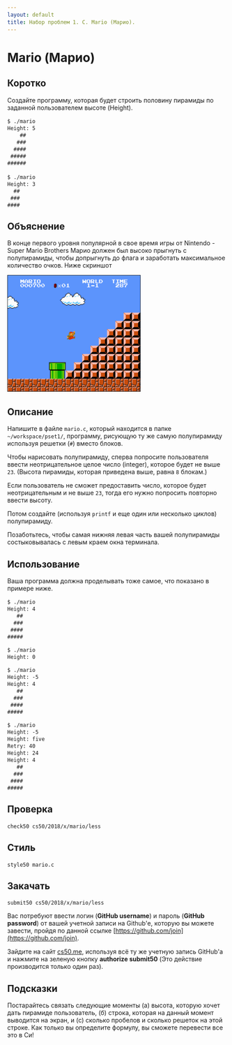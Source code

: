 ```yaml
---
layout: default
title: Набор проблем 1. C. Mario (Марио).
---
```

# Mario (Марио)

## Коротко

Создайте программу, которая будет строить половину пирамиды по заданной пользователем высоте (Height).
```
$ ./mario
Height: 5
    ##
   ###
  ####
 #####
######

$ ./mario
Height: 3
  ##
 ###
####
```
## Объяснение

В конце первого уровня популярной в свое время игры от Nintendo - Super Mario Brothers Марио должен был высоко прыгнуть с полупирамиды, чтобы допрыгнуть до флага и заработать максимальное количество очков. Ниже скриншот

![image alt text](image_0.png)

## Описание

Напишите в файле `mario.c`, который находится в папке `~/workspace/pset1/`, программу, рисующую ту же самую полупирамиду используя решетки (`#`) вместо блоков.

Чтобы нарисовать полупирамиду, сперва попросите пользователя ввести неотрицательное целое число (integer), которое будет не выше `23`. (Высота пирамиды, которая приведена выше, равна `8` блокам.)

Если пользователь не сможет предоставить число, которое будет неотрицательным и не выше `23`, тогда его нужно попросить повторно ввести высоту.

Потом создайте (используя `printf` и еще один или несколько циклов) полупирамиду.

Позаботьтесь, чтобы самая нижняя левая часть вашей полупирамиды состыковывалась с левым краем окна терминала.

## Использование

Ваша программа должна проделывать тоже самое, что показано в примере ниже.
```
$ ./mario
Height: 4
   ##
  ###
 ####
#####
```
```
$ ./mario
Height: 0
```
```
$ ./mario
Height: -5
Height: 4
   ##
  ###
 ####
#####
```
```
$ ./mario
Height: -5
Height: five
Retry: 40
Height: 24
Height: 4
   ##
  ###
 ####
#####
```

## Проверка
```
check50 cs50/2018/x/mario/less
```

## Стиль
```
style50 mario.c
```

## Закачать
```
submit50 cs50/2018/x/mario/less
```

Вас потребуют ввести логин (**GitHub username**) и пароль (**GitHub password**) от вашей учетной записи на Github'е, которую вы можете завести, пройдя по данной ссылке [https://github.com/join](https://github.com/join).

Зайдите на сайт [cs50.me](https://cs50.me/), используя всё ту же учетную запись GitHub'а и нажмите на зеленую кнопку **authorize submit50** (Это действие производится только один раз).

## Подсказки

Постарайтесь связать следующие моменты (а) высота, которую хочет дать пирамиде пользователь, (б) строка, которая на данный момент выводится на экран, и (с) сколько пробелов и сколько решеток на этой строке. Как только вы определите формулу, вы сможете перевести все это в Си!
